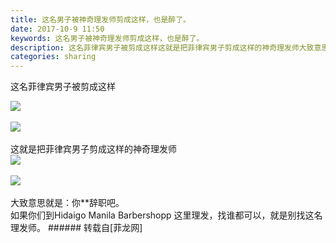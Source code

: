 ```yaml
---
title: 这名男子被神奇理发师剪成这样，也是醉了。
date: 2017-10-9 11:50
keywords: 这名男子被神奇理发师剪成这样，也是醉了。
description: 这名菲律宾男子被剪成这样这就是把菲律宾男子剪成这样的神奇理发师大致意思就是：你**辞职吧。如果你们到Hidaigo Manila Barbershopp 这里理发，找谁都可以，就是别找这名理发师。
categories: sharing
---
```

<td class="t_f" id="postmessage_920228">

这名菲律宾男子被剪成这样<br/>

<img aid="642204" data-cf-modified-40725bcb3466e7756c17daac-="" file="data/attachment/forum/201710/08/174058p2uu3tkeb3ojsb55.jpg.thumb.jpg" id="aimg_642204" inpost="1" onclick="" onmouseover="" src="http://www.flw.ph/data/attachment/forum/201710/08/174058p2uu3tkeb3ojsb55.jpg" style="cursor:pointer" zoomfile="data/attachment/forum/201710/08/174058p2uu3tkeb3ojsb55.jpg"/>


<br/>
<br/>

<img aid="642205" data-cf-modified-40725bcb3466e7756c17daac-="" file="data/attachment/forum/201710/08/174100w9pg4mf40oanbfb9.jpg.thumb.jpg" id="aimg_642205" inpost="1" onclick="" onmouseover="" src="http://www.flw.ph/data/attachment/forum/201710/08/174100w9pg4mf40oanbfb9.jpg" style="cursor:pointer" zoomfile="data/attachment/forum/201710/08/174100w9pg4mf40oanbfb9.jpg"/>


<br/>
<br/>
这就是把菲律宾男子剪成这样的神奇理发师<br/>

<img aid="642206" data-cf-modified-40725bcb3466e7756c17daac-="" file="data/attachment/forum/201710/08/174108mnreoeouueueuxxa.jpg.thumb.jpg" id="aimg_642206" inpost="1" onclick="" onmouseover="" src="http://www.flw.ph/data/attachment/forum/201710/08/174108mnreoeouueueuxxa.jpg" style="cursor:pointer" zoomfile="data/attachment/forum/201710/08/174108mnreoeouueueuxxa.jpg"/>


<br/>
<br/>

<img aid="642207" data-cf-modified-40725bcb3466e7756c17daac-="" file="data/attachment/forum/201710/08/174206a3lzbi5golcoiyyv.png.thumb.jpg" id="aimg_642207" inpost="1" onclick="" onmouseover="" src="http://www.flw.ph/data/attachment/forum/201710/08/174206a3lzbi5golcoiyyv.png" style="cursor:pointer" zoomfile="data/attachment/forum/201710/08/174206a3lzbi5golcoiyyv.png"/>


<br/>
<br/>
大致意思就是：你**辞职吧。<img alt="" border="0" onclick="" onmouseover="" smilieid="15" src="static/image/smiley/default/curse.gif"/><br/>
如果你们到Hidaigo Manila Barbershopp 这里理发，找谁都可以，就是别找这名理发师。<img alt="" border="0" onclick="" onmouseover="" smilieid="15" src="static/image/smiley/default/curse.gif"/></td>
###### 转载自[菲龙网]